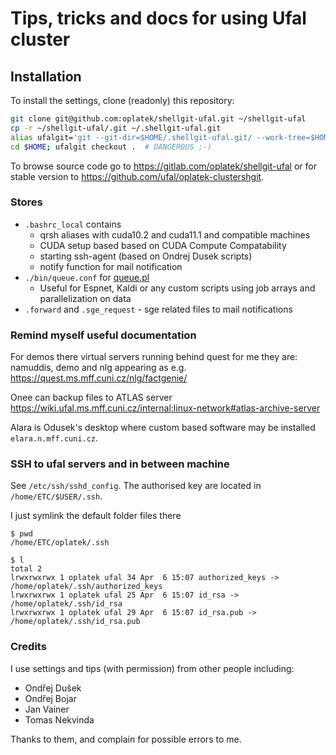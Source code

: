 # Tips, tricks and docs for using Ufal cluster

## Installation ##

To install the settings, clone (readonly) this repository:

```bash
git clone git@github.com:oplatek/shellgit-ufal.git ~/shellgit-ufal
cp -r ~/shellgit-ufal/.git ~/.shellgit-ufal.git
alias ufalgit='git --git-dir=$HOME/.shellgit-ufal.git/ --work-tree=$HOME'
cd $HOME; ufalgit checkout .  # DANGEROUS ;-)
```


To browse source code go to https://gitlab.com/oplatek/shellgit-ufal or for stable version to https://github.com/ufal/oplatek-clustershgit.

### Stores ###

* `.bashrc_local` contains
  - qrsh aliases with cuda10.2 and cuda11.1 and compatible machines
  - CUDA setup based based on CUDA Compute Compatability
  - starting ssh-agent (based on Ondrej Dusek scripts)
  - notify function for mail notification
* `./bin/queue.conf` for [queue.pl](https://github.com/kaldi-asr/kaldi/blob/master/egs/wsj/s5/utils/parallel/queue.pl)
  - Useful for Espnet, Kaldi or any custom scripts using job arrays and parallelization on data
* `.forward` and `.sge_request`  - sge related files to mail notifications
    
### Remind myself useful documentation
For demos there virtual servers running behind quest for me they are: namuddis, demo and nlg appearing as e.g.
https://quest.ms.mff.cuni.cz/nlg/factgenie/

Onee can backup files to ATLAS server https://wiki.ufal.ms.mff.cuni.cz/internal:linux-network#atlas-archive-server

Alara is Odusek's desktop where custom based software may be installed `elara.n.mff.cuni.cz`.

### SSH to ufal servers and in between machine

See `/etc/ssh/sshd_config`. The authorised key are located in `/home/ETC/$USER/.ssh`.

I just symlink the default folder files there

```
$ pwd
/home/ETC/oplatek/.ssh

$ l
total 2
lrwxrwxrwx 1 oplatek ufal 34 Apr  6 15:07 authorized_keys -> /home/oplatek/.ssh/authorized_keys                                                                           
lrwxrwxrwx 1 oplatek ufal 25 Apr  6 15:07 id_rsa -> /home/oplatek/.ssh/id_rsa                                                                                             
lrwxrwxrwx 1 oplatek ufal 29 Apr  6 15:07 id_rsa.pub -> /home/oplatek/.ssh/id_rsa.pub                                                                                     
```

### Credits
I use settings and tips (with permission) from other people including:
- Ondřej Dušek
- Ondřej Bojar
- Jan Vainer
- Tomas Nekvinda

Thanks to them, and complain for possible errors to me.
